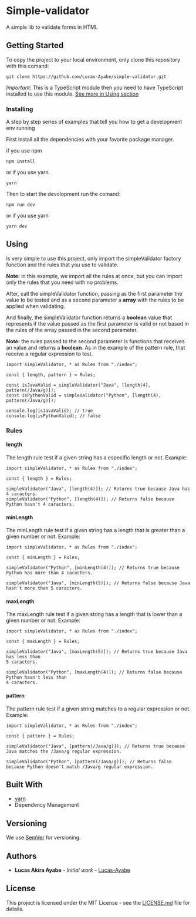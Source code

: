 # Simple-validator

A simple lib to validate forms in HTML

## Getting Started

To copy the project to your local environment, only clone this repository with this comand:

```
git clone https://github.com/Lucas-Ayabe/simple-validator.git
```

_Important_: This is a TypeScript module then you need to have TypeScript installed to
use this module. [See more in Using section](##Using)

### Installing

A step by step series of examples that tell you how to get a development env running

First install all the dependencies with your favorite package manager.

if you use npm

```
npm install
```

or if you use yarn

```
yarn
```

Then to start the devolopment run the comand:

```
npm run dev
```

or if you use yarn

```
yarn dev
```

## Using

Is very simple to use this project, only import the simpleValidator factory function and
the rules that you use to validate.

**Note:** in this example, we import all the rules at once, but you can import only
the rules that you need with no problems.

After, call the simpleValidator function, passing as the first parameter the value to be tested and as a second parameter a **array** with the rules to be applied when validating.

And finally, the simpleValidator function returns a **boolean** value that represents if
the value passed as the first parameter is valid or not based in the rules of the array
passed in the second parameter.

**Note:** the rules passed to the second parameter is functions that receives an value and
returns a **boolean**. As in the example of the pattern rule, that receive a regular expression
to test.

```
import simpleValidator, * as Rules from "./index";

const { length, pattern } = Rules;

const isJavaValid = simpleValidator("Java", [length(4), pattern(/Java/g)]);
const isPythonValid = simpleValidator("Python", [length(4), pattern(/Java/g)]);

console.log(isJavaValid); // true
console.log(isPythonValid); // false
```

### Rules

#### length

The length rule test if a given string has a especific length or not. Example:

```
import simpleValidator, * as Rules from "./index";

const { length } = Rules;

simpleValidator("Java", [length(4)]); // Returns true because Java has 4 caracters.
simpleValidator("Python", [length(4)]); // Returns false because Python hasn't 4 caracters.
```

#### minLength

The minLength rule test if a given string has a length that is greater than a given
number or not. Example:

```
import simpleValidator, * as Rules from "./index";

const { minLength } = Rules;

simpleValidator("Python", [minLength(4)]); // Returns true because Python has more than 4 caracters.

simpleValidator("Java", [minLength(5)]); // Returns false because Java hasn't more than 5 caracters.
```

#### maxLength

The maxLength rule test if a given string has a length that is lower than a given
number or not. Example:

```
import simpleValidator, * as Rules from "./index";

const { maxLength } = Rules;

simpleValidator("Java", [maxLength(5)]); // Returns true because Java has less than
5 caracters.

simpleValidator("Python", [maxLength(4)]); // Returns false because Python hasn't less than
4 caracters.
```

#### pattern

The pattern rule test if a given string matches to a regular expression or not. Example:

```
import simpleValidator, * as Rules from "./index";

const { pattern } = Rules;

simpleValidator("Java", [pattern(/Java/g)]); // Returns true because Java matches the /Java/g regular expression.

simpleValidator("Python", [pattern(/Java/g)]); // Returns false because Python doesn't match /Java/g regular expression.
```

<!-- ## Running the tests

Explain how to run the automated tests for this system

### Break down into end to end tests

Explain what these tests test and why
`Give an example`

### And coding style tests

Explain what these tests test and why `Give an example` -->

## Built With

- [yarn](https://yarnpkg.com/)
- Dependency Management

## Versioning

We use [SemVer](http://semver.org/) for versioning.

## Authors

- **Lucas Akira Ayabe** - _Initial work_ - [Lucas-Ayabe](https://github.com/Lucas-Ayabe)

## License

This project is licensed under the MIT License - see the [LICENSE.md](LICENSE) file
for details.
